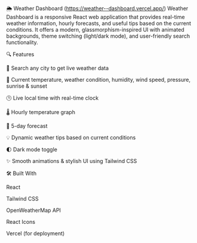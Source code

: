 🌦️ Weather Dashboard (https://weather--dashboard.vercel.app/)
Weather Dashboard is a responsive React web application that provides real-time weather information, hourly forecasts, and useful tips based on the current conditions. It offers a modern, glassmorphism-inspired UI with animated backgrounds, theme switching (light/dark mode), and user-friendly search functionality.

🔍 Features

🔎 Search any city to get live weather data

📍 Current temperature, weather condition, humidity, wind speed, pressure, sunrise & sunset

🕒 Live local time with real-time clock

🌡️ Hourly temperature graph

📅 5-day forecast

💡 Dynamic weather tips based on current conditions

🌓 Dark mode toggle

✨ Smooth animations & stylish UI using Tailwind CSS


🛠️ Built With

React

Tailwind CSS

OpenWeatherMap API

React Icons

Vercel (for deployment)

